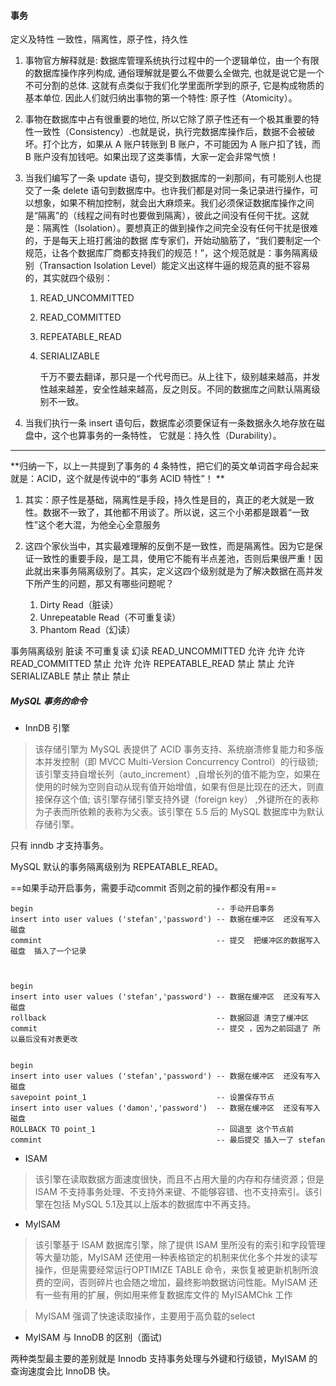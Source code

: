 #### 事务

定义及特性  一致性，隔离性，原子性，持久性

1. 事物官方解释就是: 数据库管理系统执行过程中的一个逻辑单位，由一个有限的数据库操作序列构成, 通俗理解就是要么不做要么全做完, 也就是说它是一个不可分割的总体. 这就有点类似于我们化学里面所学到的原子, 它是构成物质的基本单位. 因此人们就归纳出事物的第一个特性: 原子性（Atomicity）。 

2. 事物在数据库中占有很重要的地位, 所以它除了原子性还有一个极其重要的特性一致性（Consistency）.也就是说，执行完数据库操作后，数据不会被破坏。打个比方，如果从 A 账户转账到 B 账户，不可能因为 A 账户扣了钱，而 B 账户没有加钱吧。如果出现了这类事情，大家一定会非常气愤！

3. 当我们编写了一条 update 语句，提交到数据库的一刹那间，有可能别人也提交了一条 delete 语句到数据库中。也许我们都是对同一条记录进行操作，可以想象，如果不稍加控制，就会出大麻烦来。我们必须保证数据库操作之间是“隔离”的（线程之间有时也要做到隔离），彼此之间没有任何干扰。这就是：隔离性（Isolation）。要想真正的做到操作之间完全没有任何干扰是很难的，于是每天上班打酱油的数据
   库专家们，开始动脑筋了，“我们要制定一个规范，让各个数据库厂商都支持我们的规范！”，这个规范就是：事务隔离级别（Transaction Isolation Level）能定义出这样牛逼的规范真的挺不容易的，其实就四个级别： 
   1. READ_UNCOMMITTED 

    2. READ_COMMITTED 

    3. REPEATABLE_READ 

    4. SERIALIZABLE 

       千万不要去翻译，那只是一个代号而已。从上往下，级别越来越高，并发性越来越差，安全性越来越高，反之则反。不同的数据库之间默认隔离级别不一致。 

4. 当我们执行一条 insert 语句后，数据库必须要保证有一条数据永久地存放在磁盘中，这个也算事务的一条特性， 它就是：持久性（Durability）。

---

**归纳一下，以上一共提到了事务的 4 条特性，把它们的英文单词首字母合起来就是：ACID，这个就是传说中的“事务 ACID 特性”！ **

1. 其实：原子性是基础，隔离性是手段，持久性是目的，真正的老大就是一致性。数据不一致了，其他都不用谈了。所以说，这三个小弟都是跟着“一致性”这个老大混，为他全心全意服务

2. 这四个家伙当中，其实最难理解的反倒不是一致性，而是隔离性。因为它是保证一致性的重要手段，是工具，使用它不能有半点差池，否则后果很严重！因此就出来事务隔离级别了。其实，定义这四个级别就是为了解决数据在高并发下所产生的问题，那又有哪些问题呢？ 
   1. Dirty Read（脏读） 
   2. Unrepeatable Read（不可重复读）
   3. Phantom Read（幻读） 

事务隔离级别                                   脏读                       不可重复读                         幻读 
READ_UNCOMMITTED                  允许                           允许                                 允许 
READ_COMMITTED                        禁止                          允许                                  允许 
REPEATABLE_READ                        禁止                           禁止                                 允许 
SERIALIZABLE                                 禁止                           禁止                                 禁止 

##### MySQL 事务的命令

- InnDB 引擎

> 该存储引擎为 MySQL 表提供了 ACID 事务支持、系统崩溃修复能力和多版本并发控制（即 MVCC Multi-Version Concurrency Control）的行级锁;该引擎支持自增长列（auto_increment）,自增长列的值不能为空，如果在使用的时候为空则自动从现有值开始增值，如果有但是比现在的还大，则直接保存这个值; 该引擎存储引擎支持外键（foreign key） ,外键所在的表称为子表而所依赖的表称为父表。该引擎在 5.5 后的 MySQL 数据库中为默认存储引擎。

只有 inndb 才支持事务。

MySQL 默认的事务隔离级别为 REPEATABLE_READ。 

==如果手动开启事务，需要手动commit 否则之前的操作都没有用==

```mysql
begin                                         -- 手动开启事务
insert into user values ('stefan','password') -- 数据在缓冲区  还没有写入磁盘
commint                                       -- 提交  把缓冲区的数据写入磁盘  插入了一个记录



begin
insert into user values ('stefan','password') -- 数据在缓冲区  还没有写入磁盘
rollback                                      -- 数据回退 清空了缓冲区
commit                                        -- 提交 ，因为之前回退了 所以最后没有对表更改


begin
insert into user values ('stefan','password') -- 数据在缓冲区  还没有写入磁盘
savepoint point_1                             -- 设置保存节点 
insert into user values ('damon','password')  -- 数据在缓冲区  还没有写入磁盘
ROLLBACK TO point_1                           -- 回退至 这个节点前
commint                                       -- 最后提交 插入一了 stefan 

```

- ISAM 

>  该引擎在读取数据方面速度很快，而且不占用大量的内存和存储资源；但是 ISAM 不支持事务处理、不支持外来键、不能够容错、也不支持索引。该引擎在包括 MySQL 5.1及其以上版本的数据库中不再支持。 

- MyISAM

> 该引擎基于 ISAM 数据库引擎，除了提供 ISAM 里所没有的索引和字段管理等大量功能，MyISAM 还使用一种表格锁定的机制来优化多个并发的读写操作，但是需要经常运行OPTIMIZE TABLE 命令，来恢复被更新机制所浪费的空间，否则碎片也会随之增加，最终影响数据访问性能。MyISAM 还有一些有用的扩展，例如用来修复数据库文件的 MyISAMChk 工作

> MyISAM 强调了快速读取操作，主要用于高负载的select

- MyISAM 与 InnoDB 的区别（面试)

两种类型最主要的差别就是 Innodb 支持事务处理与外键和行级锁，MyISAM 的查询速度会比 InnoDB 快。 